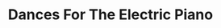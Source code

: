 ---
ee_id_show: '4224'
title: Dances For The Electric Piano
url: dances-for-the-electric-piano1
live_url:
year: '2014'
venue: Berliner Philharmonie
state_country: Berlin
type:
dates:
wwwnews:
wwweblast:
www:
pitch: "​Hampus Lindwall on the ivories at the German premiere of my piano suite.
  Standing room only! ;-)"
ps:
credits:
download:
layout: shows
---